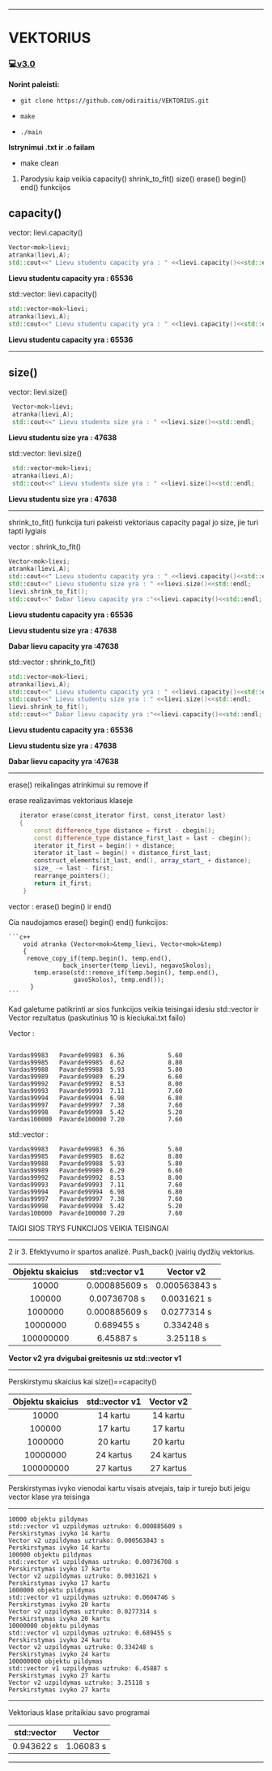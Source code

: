 ----------------------------------------------------------------------------------------------

# VEKTORIUS
### :computer:[v3.0](https://github.com/odiraitis/VEKTORIUS/releases/tag/v3.0)

**Norint paleisti:**

* `git clone https://github.com/odiraitis/VEKTORIUS.git`

* `make`

* `./main`

**Istrynimui .txt ir .o failam**

* make clean

1. Parodysiu kaip veikia capacity() shrink_to_fit() size() erase() begin() end() funkcijos

## capacity()

vector: lievi.capacity()


```c++
Vector<mok>lievi;
atranka(lievi,A);
std::cout<<" Lievu studentu capacity yra : " <<lievi.capacity()<<std::endl;
```
**Lievu studentu capacity yra : 65536**

std::vector: lievi.capacity()


```c++
std::vector<mok>lievi;
atranka(lievi,A);
std::cout<<" Lievu studentu capacity yra : " <<lievi.capacity()<<std::endl;
```
**Lievu studentu capacity yra : 65536**

-----------------------------------------------------------------------

## size()

vector: lievi.size()

```c++
 Vector<mok>lievi;
 atranka(lievi,A);
 std::cout<<" Lievu studentu size yra : " <<lievi.size()<<std::endl;
 ```
 **Lievu studentu size yra : 47638**
 
 std::vector: lievi.size()

```c++
 std::vector<mok>lievi;
 atranka(lievi,A);
 std::cout<<" Lievu studentu size yra : " <<lievi.size()<<std::endl;
 ```
 
  **Lievu studentu size yra : 47638**
  
  -----------------------------------------------------------------------
  
  shrink_to_fit() funkcija turi pakeisti vektoriaus capacity pagal jo size, jie turi tapti lygiais
  
  vector : shrink_to_fit()
  
  ```c++
  Vector<mok>lievi;
  atranka(lievi,A);
  std::cout<<" Lievu studentu capacity yra : " <<lievi.capacity()<<std::endl;
  std::cout<<" Lievu studentu size yra : " <<lievi.size()<<std::endl;
  lievi.shrink_to_fit();
  std::cout<<" Dabar lievu capacity yra :"<<lievi.capacity()<<std::endl;
  
  ```
  
 **Lievu studentu capacity yra : 65536**
 
 **Lievu studentu size yra : 47638**
 
 **Dabar lievu capacity yra :47638**


std::vector : shrink_to_fit()
  
  ```c++
  std::vector<mok>lievi;
  atranka(lievi,A);
  std::cout<<" Lievu studentu capacity yra : " <<lievi.capacity()<<std::endl;
  std::cout<<" Lievu studentu size yra : " <<lievi.size()<<std::endl;
  lievi.shrink_to_fit();
  std::cout<<" Dabar lievu capacity yra :"<<lievi.capacity()<<std::endl;
  
  ```
  
 **Lievu studentu capacity yra : 65536**
 
 **Lievu studentu size yra : 47638**
 
 **Dabar lievu capacity yra :47638**
 
 -----------------------------------------------------------------------
 
 erase() reikalingas atrinkimui su remove if
 
 erase realizavimas vektoriaus klaseje
 
 ```c++
    iterator erase(const_iterator first, const_iterator last)
    {
        const difference_type distance = first - cbegin();
        const difference_type distance_first_last = last - cbegin();
        iterator it_first = begin() + distance;
        iterator it_last = begin() + distance_first_last;
        construct_elements(it_last, end(), array_start_ + distance);
        size_ -= last - first;
        rearrange_pointers();
        return it_first;
     }
   ```
   
   vector : erase() begin() ir end()
   
   Cia naudojamos erase() begin() end() funkcijos:
   
    ```c++
        void atranka (Vector<mok>&temp_lievi, Vector<mok>&temp)
        {
         remove_copy_if(temp.begin(), temp.end(),
                   back_inserter(temp_lievi), negavoSkolos);
           temp.erase(std::remove_if(temp.begin(), temp.end(),
                      gavoSkolos), temp.end());
          }  
    ```
   
  Kad galetume patikrinti ar sios funkcijos veikia teisingai idesiu std::vector ir Vector rezultatus (paskutinius 10 is kieciukai.txt failo)
  
  
  Vector :
  ```
  
Vardas99983   Pavarde99983  6.36            5.60 
Vardas99985   Pavarde99985  8.62            8.80 
Vardas99988   Pavarde99988  5.93            5.80 
Vardas99989   Pavarde99989  6.29            6.60 
Vardas99992   Pavarde99992  8.53            8.00 
Vardas99993   Pavarde99993  7.11            7.60 
Vardas99994   Pavarde99994  6.98            6.80 
Vardas99997   Pavarde99997  7.38            7.60 
Vardas99998   Pavarde99998  5.42            5.20 
Vardas100000  Pavarde100000 7.20            7.60 
```
 std::vector :
 
 ```
Vardas99983   Pavarde99983  6.36            5.60 
Vardas99985   Pavarde99985  8.62            8.80 
Vardas99988   Pavarde99988  5.93            5.80 
Vardas99989   Pavarde99989  6.29            6.60 
Vardas99992   Pavarde99992  8.53            8.00 
Vardas99993   Pavarde99993  7.11            7.60 
Vardas99994   Pavarde99994  6.98            6.80 
Vardas99997   Pavarde99997  7.38            7.60 
Vardas99998   Pavarde99998  5.42            5.20 
Vardas100000  Pavarde100000 7.20            7.60 

 ```
 
 TAIGI SIOS TRYS FUNKCIJOS VEIKIA TEISINGAI
 
 -----------------------------------------------------------------------
 
 2 ir 3.  Efektyvumo ir spartos analizė. Push_back() įvairių dydžių vektorius.
 
| Objektu skaicius| std::vector v1| Vector v2|
|:---:|:---:|:---:|
| 10000 | 0.000885609 s | 0.000563843 s|
| 100000 | 0.00736708 s | 0.0031621 s|
| 1000000 | 0.000885609 s | 0.0277314 s|
| 10000000 | 0.689455 s | 0.334248 s|
| 100000000 | 6.45887 s | 3.25118 s|

**Vector v2 yra dvigubai greitesnis uz std::vector v1**

----------------------------------------------------------------------

Perskirstymu skaicius kai size()==capacity()

| Objektu skaicius| std::vector v1| Vector v2|
|:---:|:---:|:---:|
| 10000 |  14 kartu | 14 kartu|
| 100000 | 17 kartu | 17 kartu|
| 1000000 | 20 kartu | 20 kartu|
| 10000000 | 24 kartus | 24 kartus|
| 100000000 | 27 kartus | 27 kartus|

Perskirstymas ivyko vienodai kartu visais atvejais, taip ir turejo buti jeigu vector klase yra teisinga

----------------------------------------------------------------------

```
10000 objektu pildymas
std::vector v1 uzpildymas uztruko: 0.000885609 s
Perskirstymas ivyko 14 kartu
Vector v2 uzpildymas uztruko: 0.000563843 s
Perskirstymas ivyko 14 kartu
100000 objektu pildymas
std::vector v1 uzpildymas uztruko: 0.00736708 s
Perskirstymas ivyko 17 kartu
Vector v2 uzpildymas uztruko: 0.0031621 s
Perskirstymas ivyko 17 kartu
1000000 objektu pildymas
std::vector v1 uzpildymas uztruko: 0.0604746 s
Perskirstymas ivyko 20 kartu
Vector v2 uzpildymas uztruko: 0.0277314 s
Perskirstymas ivyko 20 kartu
10000000 objektu pildymas
std::vector v1 uzpildymas uztruko: 0.689455 s
Perskirstymas ivyko 24 kartu
Vector v2 uzpildymas uztruko: 0.334248 s
Perskirstymas ivyko 24 kartu
100000000 objektu pildymas
std::vector v1 uzpildymas uztruko: 6.45887 s
Perskirstymas ivyko 27 kartu
Vector v2 uzpildymas uztruko: 3.25118 s
Perskirstymas ivyko 27 kartu
```
 ----------------------------------------------------------------------
 
 Vektoriaus klase pritaikiau savo programai
 
 | std::vector | Vector |
|:---:|:---:|
| 0.943622 s | 1.06083 s|


-------------------------------------------------------------------------
